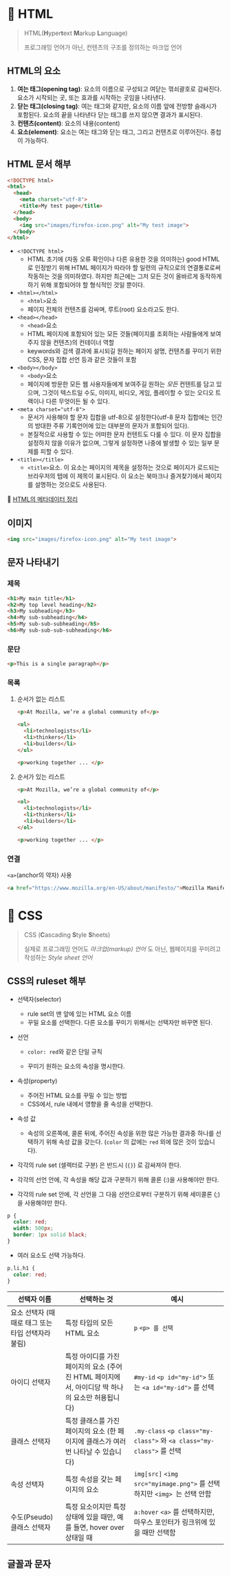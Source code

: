 # 🦕 HTML

> HTML(**H**yper**t**ext **M**arkup **L**anguage)
>
> 프로그래밍 언어가 아닌, 컨텐츠의 구조를 정의하는 마크업 언어



## HTML의 요소

1. **여는 태그(opening tag)**: 요소의 이름으로 구성되고 여닫는 꺾쇠괄호로 감싸진다. 요소가 시작되는 곳, 또는 효과를 시작하는 곳임을 나타낸다.
2. **닫는 태그(closing tag)**: 여는 태그와 같지만, 요소의 이름 앞에 전방향 슬래시가 포함된다. 요소의 끝을 나타낸다 닫는 태그를 쓰지 않으면 결과가 표시된다.
3. **컨텐츠(content)**: 요소의 내용(content)
4. **요소(element)**: 요소는 여는 태그와 닫는 태그, 그리고 컨텐츠로 이루어진다. 중첩이 가능하다.



## HTML 문서 해부

```html
<!DOCTYPE html>
<html>
  <head>
    <meta charset="utf-8">
    <title>My test page</title>
  </head>
  <body>
    <img src="images/firefox-icon.png" alt="My test image">
  </body>
</html>
```

- `<!DOCTYPE html>` 
  - HTML 초기에 (자동 오류 확인이나 다른 유용한 것을 의미하는) good HTML로 인정받기 위해 HTML 페이지가 따라야 할 일련의 규칙으로의 연결통로로써 작동하는 것을 의미하였다. 하지만 최근에는 그저 모든 것이 올바르게 동작하게 하기 위해 포함되어야 할 형식적인 것일 뿐이다.
- `<html></html>` 
  - `<html>`요소
  - 페이지 전체의 컨텐츠를 감싸며, 루트(root) 요소라고도 한다.
- `<head></head>`
  - `<head>`요소
  - HTML 페이지에 포함되어 있는 모든 것들(페이지를 조회하는 사람들에게 보여주지 않을 컨텐츠)의 컨테이너 역할
  - keywords와 검색 결과에 표시되길 원하는 페이지 설명, 컨텐츠를 꾸미기 위한 CSS, 문자 집합 선언 등과 같은 것들이 포함
- `<body></body>`
  - `<body>`요소
  - 페이지에 방문한 모든 웹 사용자들에게 보여주길 원하는 *모든* 컨텐트를 담고 있으며, 그것이 텍스트일 수도, 이미지, 비디오, 게임, 플레이할 수 있는 오디오 트랙이나 다른 무엇이든 될 수 있다.
- `<meta charset="utf-8">`
  - 문서가 사용해야 할 문자 집합을 utf-8으로 설정한다(utf-8 문자 집합에는 인간의 방대한 주류 기록언어에 있는 대부분의 문자가 포함되어 있다).
  - 본질적으로 사용할 수 있는 어떠한 문자 컨텐트도 다룰 수 있다. 이 문자 집합을 설정하지 않을 이유가 없으며, 그렇게 설정하면 나중에 발생할 수 있는 일부 문제를 피할 수 있다.
- `<title></title>` 
  - `<title>`요소. 이 요소는 페이지의 제목을 설정하는 것으로 페이지가 로드되는 브라우저의 탭에 이 제목이 표시된다. 이 요소는 북마크나 즐겨찾기에서 페이지를 설명하는 것으로도 사용된다.



🌴 [HTML의 메타데이터 정리](https://github.com/snnzzoo/TIL/blob/master/Web/220829/HTML%20%EB%A9%94%ED%83%80%EB%8D%B0%EC%9D%B4%ED%84%B0.md)




## 이미지

```html
<img src="images/firefox-icon.png" alt="My test image">
```



## 문자 나타내기

### 제목

```html
<h1>My main title</h1>
<h2>My top level heading</h2>
<h3>My subheading</h3>
<h4>My sub-subheading</h4>
<h5>My sub-sub-subheading</h5>
<h6>My sub-sub-sub-subheading</h6>
```



### 문단

```html
<p>This is a single paragraph</p>
```



### 목록

1. 순서가 없는 리스트

   ```html
   <p>At Mozilla, we’re a global community of</p>
   
   <ul>
     <li>technologists</li>
     <li>thinkers</li>
     <li>builders</li>
   </ul>
   
   <p>working together ... </p>
   ```

   

2. 순서가 있는 리스트

   ```html
   <p>At Mozilla, we’re a global community of</p>
   
   <ol>
     <li>technologists</li>
     <li>thinkers</li>
     <li>builders</li>
   </ol>
   
   <p>working together ... </p>
   
   ```

   

### 연결

`<a>`(anchor의 약자) 사용

```html
<a href="https://www.mozilla.org/en-US/about/manifesto/">Mozilla Manifesto</a>
```





# 🦖 CSS

> CSS (**C**ascading **S**tyle **S**heets)
>
> 실제로 프로그래밍 언어도 *마크업(markup) 언어* 도 아닌, 웹페이지를 꾸미려고 작성하는 *Style sheet 언어* 



## CSS의 ruleset 해부

- 선택자(selector)

  - rule set의 맨 앞에 있는 HTML 요소 이름
  - 꾸밀 요소를 선택한다. 다른 요소를 꾸미기 위해서는 선택자만 바꾸면 된다.

- 선언

  - `color: red`와 같은 단일 규칙

  - 꾸미기 원하는 요소의 속성을 명시한다.

- 속성(property)

  - 주어진 HTML 요소를 꾸밀 수 있는 방법
  - CSS에서, rule 내에서 영향을 줄 속성을 선택한다.

- 속성 값

  - 속성의 오른쪽에, 콜론 뒤에, 주어진 속성을 위한 많은 가능한 결과중 하나를 선택하기 위해 속성 값을 갖는다. (`color` 의 값에는 `red` 외에 많은 것이 있습니다).

- 각각의 rule set (셀렉터로 구분) 은 반드시 (`{}`) 로 감싸져야 한다.

- 각각의 선언 안에, 각 속성을 해당 값과 구분하기 위해 콜론 (:)을 사용해야만 한다.

- 각각의 rule set 안에, 각 선언을 그 다음 선언으로부터 구분하기 위해 세미콜론 (;)을 사용해야만 한다.

```css
p {
  color: red;
  width: 500px;
  border: 1px solid black;
}
```

- 여러 요소도 선택 가능하다.

```css
p,li,h1 {
  color: red;
}
```

| 선택자 이름                                       | 선택하는 것                                                  | 예시                                                         |
| ------------------------------------------------- | ------------------------------------------------------------ | ------------------------------------------------------------ |
| 요소 선택자 (때때로 태그 또는 타입 선택자라 불림) | 특정 타입의 모든 HTML 요소                                   | `p` `<p> 를 선택`                                            |
| 아이디 선택자                                     | 특정 아이디를 가진 페이지의 요소 (주어진 HTML 페이지에서, 아이디당 딱 하나의 요소만 허용됩니다) | `#my-id` `<p id="my-id">` 또는 `<a id="my-id">` 를 선택      |
| 클래스 선택자                                     | 특정 클래스를 가진 페이지의 요소 (한 페이지에 클래스가 여러번 나타날 수 있습니다) | `.my-class` `<p class="my-class">` 와 `<a class="my-class">` 를 선택 |
| 속성 선택자                                       | 특정 속성을 갖는 페이지의 요소                               | `img[src]` `<img src="myimage.png">` 를 선택하지만 `<img> `는 선택 안함 |
| 수도(Pseudo) 클래스 선택자                        | 특정 요소이지만 특정 상태에 있을 때만, 예를 들면, hover over 상태일 때 | `a:hover` `<a>` 를 선택하지만, 마우스 포인터가 링크위에 있을 때만 선택함 |



## 글꼴과 문자





